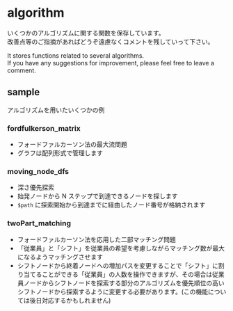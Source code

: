 # algorithm

いくつかのアルゴリズムに関する関数を保存しています。<br/>
改善点等のご指摘があればどうぞ遠慮なくコメントを残していって下さい。

It stores functions related to several algorithms.<br/>
If you have any suggestions for improvement, please feel free to leave a comment.

## sample

アルゴリズムを用いたいくつかの例

### fordfulkerson_matrix
* フォードファルカーソン法の最大流問題
* グラフは配列形式で管理します
### moving_node_dfs
* 深さ優先探索
* 始発ノードから N ステップで到達できるノードを探します
* `$path` に探索開始から到達までに経由したノード番号が格納されます
### twoPart_matching
* フォードファルカーソン法を応用した二部マッチング問題
* 「従業員」と「シフト」を従業員の希望を考慮しながらマッチング数が最大になるようマッチングさせます
* シフトノードから終着ノードへの増加パスを変更することで「シフト」に割り当てることができる「従業員」の人数を操作できますが、その場合は従業員ノードからシフトノードを探索する部分のアルゴリズムを優先順位の高いシフトノードから探索するように変更する必要があります。(この機能については後日対応するかもしれません)